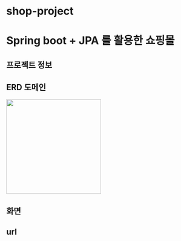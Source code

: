 # shop-project
<H1>Spring boot + JPA 를 활용한 쇼핑몰 </H1>
<h2>프로젝트 정보</h2>


<H2>ERD 도메인 </H2>
<img width="250px" src="https://github.com/SallyPark9303/shop-project/assets/59715100/ecc2b929-8246-402b-ac3d-ca72f28f4b0b"/>


<h2>화면</h2>

<h2>url</h2>
